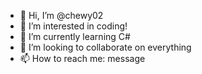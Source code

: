 - 👋 Hi, I’m @chewy02
- 👀 I’m interested in coding!
- 🌱 I’m currently learning C#
- 💞️ I’m looking to collaborate on everything
- 📫 How to reach me: message

<!---
chewy02/chewy02 is a ✨ special ✨ repository because its `README.md` (this file) appears on your GitHub profile.
You can click the Preview link to take a look at your changes.
--->

